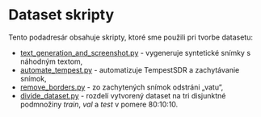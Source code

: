 # Dataset skripty
Tento podadresár obsahuje skripty, ktoré sme použili pri tvorbe datasetu:
- [text_generation_and_screenshot.py](text_generation_and_screenshot.py) - vygeneruje syntetické snímky s náhodným textom,
- [automate_tempest.py](automate_tempest.py) - automatizuje TempestSDR a zachytávanie snímok,
- [remove_borders.py](remove_borders.py) - zo zachytených snímok odstráni „vatu“,
- [divide_dataset.py](divide_dataset.py) - rozdelí vytvorený dataset na tri disjunktné podmnožiny *train*, *val* a *test* v pomere 80:10:10.
